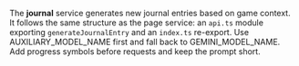 The **journal** service generates new journal entries based on game context. It follows the same structure as the page service: an `api.ts` module exporting `generateJournalEntry` and an `index.ts` re-export. Use AUXILIARY_MODEL_NAME first and fall back to GEMINI_MODEL_NAME. Add progress symbols before requests and keep the prompt short.
